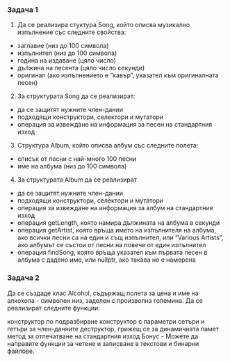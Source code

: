 ### Задача 1  
1. Да се реализира стуктура Song, който описва музикално изпълнение със следните
свойства:
- заглавие (низ до 100 символа)
- изпълнител (низ до 100 символа)
- година на издаване (цяло число)
- дължина на песента (цяло число секунди)
- оригинал (ако изпълнението е “кавър”, указател към оригиналната песен)
2. За структурата Song да се реализират:
- да се защитят нужните член-дании
- подходящи конструктори, селектори и мутатори
- операция за извеждане на информация за песен на стандартния изход
3. Структура Album, който описва албум със следните полета:
- списък от песни с най-много 100 песни
- име на албума (низ до 100 символа)
4. За структурата Album да се реализират
- да се защитят нужните член-дании
- подходящи конструктори, селектори и мутатори
- операция за извеждане на информация за албум на стандартния изход
- операция getLength, която намира дължината на албума в секунди
- операция getArtist, която връща името на изпълнителя на албума, ако всички
песни са на един и същ изпълнител, или “Various Artists”, ако албумът се
състои от песни на повече от един изпълнител
- операция findSong, която връща указател към първата песен в албума с
дадено име, или nullptr, ако такава не е намерена

### Задача 2
Да се създаде клас Alcohol, съдържащ полета за цена и име на алкохола - символен низ, заделен с произволна големина. Да се реализират следните функции:

конструктор по подразбиране
конструктор с параметри
сетъри и гетъри за член-данните
деструктор, грижещ се за динамичната памет
метод за отпечатване на стандартния изход Бонус - Можете да направите функции за четене и записване в текстови и бинарни файлове.
